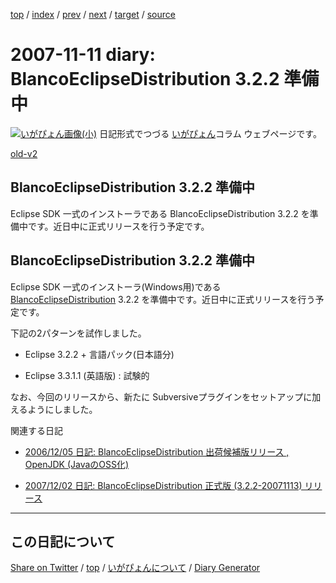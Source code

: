 [top](../index.html) 
 / [index](index.html) 
 / [prev](ig071108.html) 
 / [next](ig071117.html) 
 / [target](https://igapyon.github.io/diary/2007/ig071111.html) 
 / [source](https://github.com/igapyon/diary/blob/gh-pages/2007/ig071111.html.src.md) 

2007-11-11 diary: BlancoEclipseDistribution 3.2.2 準備中
=====================================================================================================
[![いがぴょん画像(小)](https://igapyon.github.io/diary/images/iga200306s.jpg "いがぴょん")](https://igapyon.github.io/diary/memo/memoigapyon.html) 日記形式でつづる [いがぴょん](https://igapyon.github.io/diary/memo/memoigapyon.html)コラム ウェブページです。

[old-v2](ig071111-orig.html)

## BlancoEclipseDistribution 3.2.2 準備中

Eclipse SDK 一式のインストーラである BlancoEclipseDistribution 3.2.2 を準備中です。近日中に正式リリースを行う予定です。


## BlancoEclipseDistribution 3.2.2 準備中

Eclipse SDK 一式のインストーラ(Windows用)である [BlancoEclipseDistribution](http://www.igapyon.jp/blanco/blancoeclipsedistribution.html)
3.2.2 を準備中です。近日中に正式リリースを行う予定です。

下記の2パターンを試作しました。

* Eclipse 3.2.2 + 言語パック(日本語分)
  
* Eclipse 3.3.1.1 (英語版) : 試験的

なお、今回のリリースから、新たに Subversiveプラグインをセットアップに加えるようにしました。

関連する日記

* [2006/12/05 日記: BlancoEclipseDistribution 出荷候補版リリース , OpenJDK (JavaのOSS化)](../2006/ig061205.html)
  
* [2007/12/02 日記: BlancoEclipseDistribution 正式版 (3.2.2-20071113) リリース](ig071202.html)


----------------------------------------------------------------------------------------------------

## この日記について

[Share on Twitter](https://twitter.com/intent/tweet?hashtags=igapyon%2Cdiary%2C%E3%81%84%E3%81%8C%E3%81%B4%E3%82%87%E3%82%93&text=BlancoEclipseDistribution+3.2.2+%E6%BA%96%E5%82%99%E4%B8%AD&url=https%3A%2F%2Figapyon.github.io%2Fdiary%2F2007%2Fig071111.html) / [top](../index.html) / [いがぴょんについて](https://igapyon.github.io/diary/memo/memoigapyon.html) / [Diary Generator](https://github.com/igapyon/igapyonv3)
